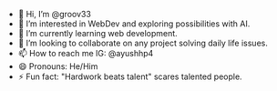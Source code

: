 - 👋 Hi, I’m @groov33
- 👀 I’m interested in WebDev and exploring possibilities with AI.
- 🌱 I’m currently learning web development.
- 💞️ I’m looking to collaborate on any project solving daily life issues.
- 📫 How to reach me IG: @ayushhp4
- 😄 Pronouns: He/Him
- ⚡ Fun fact: "Hardwork beats talent" scares talented people.

<!---
groov33/groov33 is a ✨ special ✨ repository because its `README.md` (this file) appears on your GitHub profile.
You can click the Preview link to take a look at your changes.
--->
